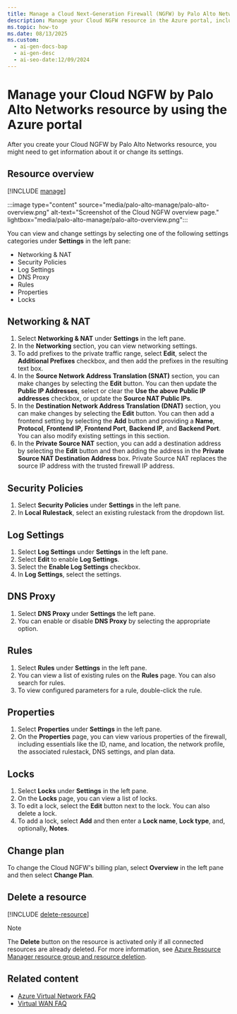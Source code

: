 ```yaml
---
title: Manage a Cloud Next-Generation Firewall (NGFW) by Palo Alto Networks Resource by Using the Azure Portal
description: Manage your Cloud NGFW resource in the Azure portal, including networking, NAT, rulestack settings, logging, Domain Name System (DNS) proxy configuration, and billing plan changes.
ms.topic: how-to
ms.date: 08/13/2025
ms.custom:
  - ai-gen-docs-bap
  - ai-gen-desc
  - ai-seo-date:12/09/2024
---
```


# Manage your Cloud NGFW by Palo Alto Networks resource by using the Azure portal

After you create your Cloud NGFW by Palo Alto Networks resource, you might need to get information about it or change its settings. 

## Resource overview 

[!INCLUDE [manage](../includes/manage.md)]

   :::image type="content" source="media/palo-alto-manage/palo-alto-overview.png" alt-text="Screenshot of the Cloud NGFW overview page." lightbox="media/palo-alto-manage/palo-alto-overview.png":::

You can view and change settings by selecting one of the following settings categories under **Settings** in the left pane:

- Networking & NAT
- Security Policies
- Log Settings
- DNS Proxy
- Rules
- Properties 
- Locks

## Networking & NAT

1. Select **Networking & NAT** under **Settings** in the left pane.
1. In the **Networking** section, you can view networking settings. 
1. To add prefixes to the private traffic range, select **Edit**, select the **Additional Prefixes** checkbox, and then add the prefixes in the resulting text box.
1. In the **Source Network Address Translation (SNAT)** section, you can make changes by selecting the **Edit** button. You can then update the **Public IP Addresses**, select or clear the **Use the above Public IP addresses** checkbox, or update the **Source NAT Public IPs**. 
1. In the **Destination Network Address Translation (DNAT)** section, you can make changes by selecting the **Edit** button. You can then add a frontend setting by selecting the **Add** button and providing a **Name**, **Protocol**, **Frontend IP**, **Frontend Port**, **Backend IP**, and **Backend Port**. You can also modify existing settings in this section. 
1. In the **Private Source NAT** section, you can add a destination address by selecting the **Edit** button and then adding the address in the **Private Source NAT Destination Address** box. Private Source NAT replaces the source IP address with the trusted firewall IP address. 

## Security Policies

1. Select **Security Policies** under **Settings** in the left pane.
1. In **Local Rulestack**, select an existing rulestack from the dropdown list.

## Log Settings

1. Select **Log Settings** under **Settings** in the left pane.
1. Select **Edit** to enable **Log Settings**.
1. Select the **Enable Log Settings** checkbox.
1. In **Log Settings**, select the settings.

## DNS Proxy

1. Select **DNS Proxy** under **Settings** the left pane.
1. You can enable or disable **DNS Proxy** by selecting the appropriate option. 

## Rules

1. Select **Rules** under **Settings** in the left pane.
1. You can view a list of existing rules on the **Rules** page. You can also search for rules. 
1. To view configured parameters for a rule, double-click the rule. 

## Properties 

1. Select **Properties** under **Settings** in the left pane.
1. On the **Properties** page, you can view various properties of the firewall, including essentials like the ID, name, and location, the network profile, the associated rulestack, DNS settings, and plan data. 

## Locks

1. Select **Locks** under **Settings** in the left pane.
1. On the **Locks** page, you can view a list of locks. 
1. To edit a lock, select the **Edit** button next to the lock. You can also delete a lock. 
1. To add a lock, select **Add** and then enter a **Lock name**, **Lock type**, and, optionally, **Notes**. 

## Change plan

To change the Cloud NGFW's billing plan, select **Overview** in the left pane and then select **Change Plan**.

## Delete a resource

[!INCLUDE [delete-resource](../includes/delete-resource.md)]

> [!NOTE]
> The **Delete** button on the resource is activated only if all connected resources are already deleted. For more information, see [Azure Resource Manager resource group and resource deletion](/azure/azure-resource-manager/management/delete-resource-group).

## Related content

- [Azure Virtual Network FAQ](../../virtual-network/virtual-networks-faq.md)
- [Virtual WAN FAQ](../../virtual-wan/virtual-wan-faq.md)


